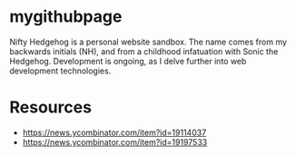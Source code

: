 mygithubpage
============
Nifty Hedgehog is a personal website sandbox. The name comes from my backwards initials (NH), and from a childhood infatuation with Sonic the Hedgehog. Development is ongoing, as I delve further into web development technologies.


# Resources
- https://news.ycombinator.com/item?id=19114037
- https://news.ycombinator.com/item?id=19197533
